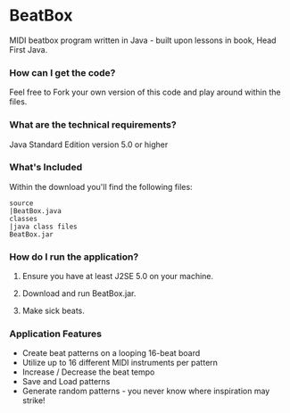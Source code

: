 # BeatBox
MIDI beatbox program written in Java - built upon lessons in book, Head First Java.

### How can I get the code?
Feel free to Fork your own version of this code and play around within the files.

### What are the technical requirements?
Java Standard Edition version 5.0 or higher

### What's Included
Within the download you'll find the following files:
```
source
|BeatBox.java
classes
|java class files
BeatBox.jar
```

### How do I run the application?
1. Ensure you have at least J2SE 5.0 on your machine.

2. Download and run BeatBox.jar.

3. Make sick beats.

### Application Features
* Create beat patterns on a looping 16-beat board
* Utilize up to 16 different MIDI instruments per pattern
* Increase / Decrease the beat tempo
* Save and Load patterns
* Generate random patterns - you never know where inspiration may strike!

